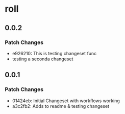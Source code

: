 # roll

## 0.0.2

### Patch Changes

- e926210: This is testing changeset func
- testing a seconda changeset

## 0.0.1

### Patch Changes

- 01424eb: Initial Changeset with workflows working
- a3c2fb2: Adds to readme & testing changeset
